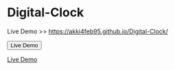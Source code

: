 # Digital-Clock

Live Demo >> https://akki4feb95.github.io/Digital-Clock/

<button id="">Live Demo</button>

<a href="https://akki4feb95.github.io/Digital-Clock/">Live Demo</a>
